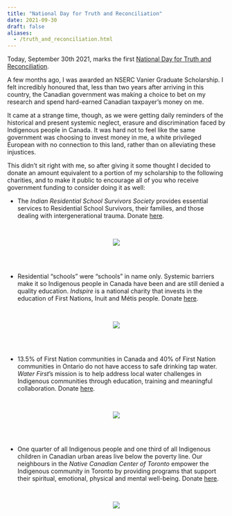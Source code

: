 ```yaml
---
title: "National Day for Truth and Reconciliation"
date: 2021-09-30
draft: false
aliases:
  - /truth_and_reconciliation.html
---
```


Today, September 30th 2021, marks the first [National Day for Truth and Reconciliation](https://www.canada.ca/en/canadian-heritage/campaigns/national-day-truth-reconciliation.html).

A few months ago, I was awarded an NSERC Vanier Graduate Scholarship. I felt incredibly honoured that, less than two years after arriving in this country, the Canadian government was making a choice to bet on my research and spend hard-earned Canadian taxpayer’s money on me. 

It came at a strange time, though, as we were getting daily reminders of the historical and present systemic neglect, erasure and discrimination faced by Indigenous people in Canada. It was hard not to feel like the same government was choosing to invest money in me, a white privileged European with no connection to this land, rather than on alleviating these injustices. 

This didn’t sit right with me, so after giving it some thought I decided to donate an amount equivalent to a portion of my scholarship to the following charities, and to make it public to encourage all of you who receive government funding to consider doing it as well:

- The *Indian Residential School Survivors Society* provides essential services to Residential School Survivors, their families, and those dealing with intergenerational trauma. Donate [here](https://www.irsss.ca).
<br>
<p align="center">
  <img src="/images/truth-and-reconciliation/irsss.png" />
</p>
<br>
<br>

- Residential “schools” were “schools” in name only. Systemic barriers make it so Indigenous people in Canada have been and are still denied a quality education. *Indspire* is a national charity that invests in the education of First Nations, Inuit and Métis people. Donate [here](https://indspire.ca/about/).
<br>
<p align="center">
  <img src="/images/truth-and-reconciliation/indspire.png" />
</p>
<br>
<br>

- 13.5% of First Nation communities in Canada and 40% of First Nation communities in Ontario do not have access to safe drinking tap water. *Water First*’s mission is to help address local water challenges in Indigenous communities through education, training and meaningful collaboration. Donate [here](https://waterfirst.ngo).
<br>
<p align="center">
  <img src="/images/truth-and-reconciliation/water-first.png" />
</p>
<br>
<br>

- One quarter of all Indigenous people and one third of all Indigenous children in Canadian urban areas live below the poverty line. Our neighbours in the *Native Canadian Center of Toronto* empower the Indigenous community in Toronto by providing programs that support their spiritual, emotional, physical and mental well-being. Donate [here](https://ncct.on.ca/about-us/). 
<br>
<p align="center">
  <img src="/images/truth-and-reconciliation/ncct.png" />
</p>
